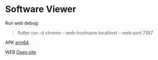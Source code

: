 # Software Viewer

Run web debug:
> flutter run -d chrome --web-hostname localhost --web-port 7357




APK
[arm64](https://github.com/d3c6e1/softwareviewer/blob/master/release/apk/app-arm64-v8a-release.apk?raw=true)


WEB
[Open site](https://d3c6e1.github.io/softwareviewer/release/web)